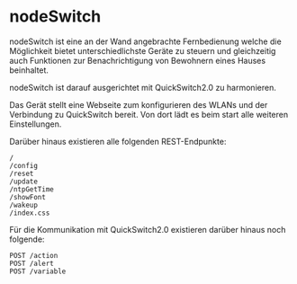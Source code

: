 # nodeSwitch

nodeSwitch ist eine an der Wand angebrachte Fernbedienung welche die Möglichkeit bietet unterschiedlichste Geräte zu steuern und
gleichzeitig auch Funktionen zur Benachrichtigung von Bewohnern eines Hauses beinhaltet.

nodeSwitch ist darauf ausgerichtet mit QuickSwitch2.0 zu harmonieren.

Das Gerät stellt eine Webseite zum konfigurieren des WLANs und der Verbindung zu QuickSwitch bereit. Von dort lädt es beim start
alle weiteren Einstellungen.

Darüber hinaus existieren alle folgenden REST-Endpunkte:

```
/
/config
/reset
/update
/ntpGetTime
/showFont
/wakeup
/index.css
```

Für die Kommunikation mit QuickSwitch2.0 existieren darüber hinaus noch folgende:
```
POST /action
POST /alert
POST /variable
```

